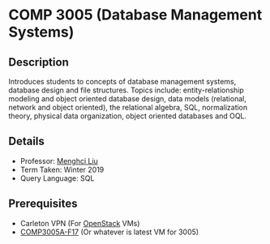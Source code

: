 # COMP 3005 (Database Management Systems)

## Description 
Introduces students to concepts of database management systems, database design and file structures. Topics include: entity-relationship modeling and object oriented database design, data models (relational, network and object oriented), the relational algebra, SQL, normalization theory, physical data organization, object oriented databases and OQL.

## Details
* Professor: [Menghci Liu](https://carleton.ca/scs/people/mengchi-liu/)
* Term Taken: Winter 2019
* Query Language: SQL

## Prerequisites
* Carleton VPN (For [OpenStack](https://openstack.scs.carleton.ca/) VMs)
* [COMP3005A-F17](https://carleton.ca/scs/technical-support/virtual-machines/) (Or whatever is latest VM for 3005)